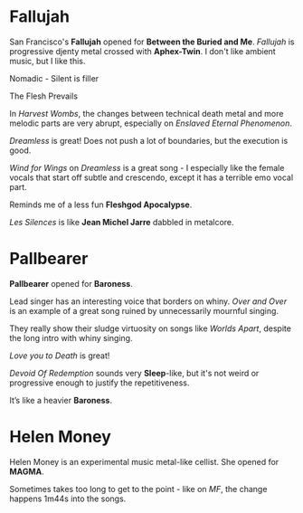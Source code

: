Fallujah
========

San Francisco's **Fallujah** opened for **Between the Buried and Me**. *Fallujah* is progressive djenty metal crossed with **Aphex-Twin**. I don't like ambient music, but I like this.

Nomadic - Silent is filler


The Flesh Prevails

In *Harvest Wombs*, the changes between technical death metal and more melodic parts are very abrupt, especially on *Enslaved Eternal Phenomenon*.

*Dreamless* is great! Does not push a lot of boundaries, but the execution is good.

*Wind for Wings* on *Dreamless* is a great song - I especially like the female vocals that start off subtle and crescendo, except it has a terrible emo vocal part.

Reminds me of a less fun **Fleshgod Apocalypse**.


*Les Silences* is like **Jean Michel Jarre** dabbled in metalcore.

Pallbearer
==========

**Pallbearer** opened for **Baroness**.

Lead singer has an interesting voice that borders on whiny. *Over and Over* is an example of a great song ruined by unnecessarily mournful singing.

They really show their sludge virtuosity on songs like *Worlds Apart*, despite the long intro with whiny singing.

*Love you to Death* is great!

*Devoid Of Redemption* sounds very **Sleep**-like, but it's not weird or progressive enough to justify the repetitiveness.

It’s like a heavier **Baroness**.

Helen Money
===========

Helen Money is an experimental music metal-like cellist. She opened for **MAGMA**.

Sometimes takes too long to get to the point - like on *MF*, the change happens 1m44s into the songs.
